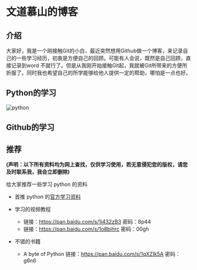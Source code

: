 # **文道慕山的博客**

## 介绍
大家好，我是一个刚接触Git的小白，最近突然想用Github做一个博客，来记录自己的一些学习经历，初衷是方便自己的回顾。可能有人会说，既然是自己回顾，直接记录到word 不就行了。但是从我刚开始接触Git起，我就被Git所带来的方便所折服了。同时我也希望自己的所学能够给他人提供一定的帮助，哪怕是一点也好。
## Python的学习
![python](https://www.python.org/static/img/python-logo.png)

## Github的学习

## 推荐
**(声明：以下所有资料均为网上查找，仅供学习使用，若无意侵犯您的版权，请您及时联系我，我会立即删除)**

给大家推荐一些学习 python 的资料
* 首推 python 的[官方学习资料](https://docs.python.org/3/tutorial/index.html)

* 学习的视频教程 
  *  链接：https://pan.baidu.com/s/1i432zB3 密码：8p44
  *  链接：https://pan.baidu.com/s/1o8bihrc 密码：00gh
		
* 不错的书籍
  * A byte of Python 链接：https://pan.baidu.com/s/1qXZIk5A 密码：g6n6
